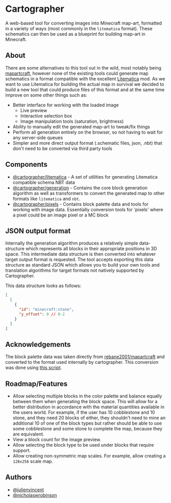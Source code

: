 # Cartographer

A web-based tool for converting images into Minecraft map-art, formatted in a variety of ways (most commonly in the `litematica` format). These schematics can then be used as a blueprint for building map-art in Minecraft.

## About

There are some alternatives to this tool out in the wild, most notably being [mapartcraft](https://rebane2001.com/mapartcraft/), however none of the existing tools could generate map schematics in a format compatible with the excellent [Litematica](https://github.com/maruohon/litematica) mod. As we want to use Litematica for building the actual map in survival we decided to build a new tool that could produce files of this format and at the same time improve on some other things such as:

- Better interface for working with the loaded image
  - Live preview
  - Interactive selection box
  - Image manipulation tools (saturation, brightness)
- Ability to manually edit the generated map-art to tweak/fix things
- Perform all generation entirely on the browser, so not having to wait for any server-side queues
- Simpler and more direct output format (.schematic files, json, .nbt) that don't need to be converted via third party tools

## Components

- [@cartographer/litematica](./litematica) - A set of utilities for generating Litematica compatible schema NBT data
- [@cartographer/generation](./generation) - Contains the core block generation algorithm as well as transformers to convert the generated map to other formats like `litematica` and `nbt`.
- [@cartographer/pixels](./pixels) - Contains block palette data and tools for working with image data. Essentially conversion tools for 'pixels' where a pixel could be an image pixel or a MC block

## JSON output format

Internally the generation algorithm produces a relatively simple data-structure which represents all blocks in their appropriate positions in 3D space. This intermediate data structure is then converted into whatever target output format is requested. The tool accepts exporting this data structure as standard JSON which allows you to build your own tools and translation algorithms for target formats not natively supported by Cartographer.

This data structure looks as follows:

```json
[
  [
    {
      "id": "minecraft:stone",
      "y_offset": 0 // 0-2
    }
  ]
]
```

## Acknowledgements

The block palette data was taken directly from [rebane2001/mapartcraft](https://github.com/rebane2001/mapartcraft) and converted to the format used internally by cartographer. This conversion was done using [this script](./scripts/parse.ts).

## Roadmap/Features

- Allow selecting multiple blocks in the color palette and balance equally between them when generating the block space. This will allow for a better distribution in accordance with the material quantities available in the users world. For example, if the user has 10 cobblestone and 10 stone, and they need 20 blocks of either, they shouldn't need to mine an additional 10 of one of the block types but rather should be able to use some cobblestone and some stone to complete the map, because they are equivalent.
- View a block count for the image preview.
- Allow selecting the block type to be used under blocks that require support.
- Allow creating non-symmetric map scales. For example, allow creating a `128x256` scale map.

## Authors

- [@julienvincent](https://github.com/julienvincent)
- [@nicholaswrobinson](https://github.com/nicholaswrobinson)

